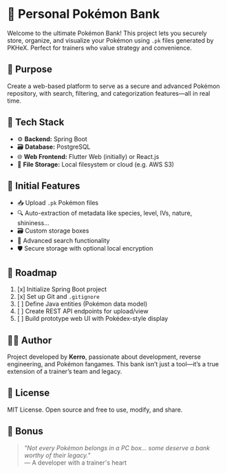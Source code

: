 # 🏦 Personal Pokémon Bank

Welcome to the ultimate Pokémon Bank! This project lets you securely store, organize, and visualize your Pokémon using `.pk` files generated by PKHeX. Perfect for trainers who value strategy and convenience.

## 🎯 Purpose

Create a web-based platform to serve as a secure and advanced Pokémon repository, with search, filtering, and categorization features—all in real time.

## 🧱 Tech Stack

- ⚙️ **Backend:** Spring Boot
- 🗃️ **Database:** PostgreSQL
- 🌐 **Web Frontend:** Flutter Web (initially) or React.js
- 💾 **File Storage:** Local filesystem or cloud (e.g. AWS S3)

## 🧪 Initial Features

- 📥 Upload `.pk` Pokémon files
- 🔍 Auto-extraction of metadata like species, level, IVs, nature, shininess...
- 🗃️ Custom storage boxes
- 🧬 Advanced search functionality
- 🛡️ Secure storage with optional local encryption

## 🚀 Roadmap

1. [x] Initialize Spring Boot project
2. [x] Set up Git and `.gitignore`
3. [ ] Define Java entities (Pokémon data model)
4. [ ] Create REST API endpoints for upload/view
5. [ ] Build prototype web UI with Pokédex-style display

## 👨‍💻 Author

Project developed by **Kerro**, passionate about development, reverse engineering, and Pokémon fangames. This bank isn’t just a tool—it’s a true extension of a trainer’s team and legacy.

## 📜 License

MIT License. Open source and free to use, modify, and share.

## 🐉 Bonus

> _"Not every Pokémon belongs in a PC box... some deserve a bank worthy of their legacy."_  
> — A developer with a trainer's heart
